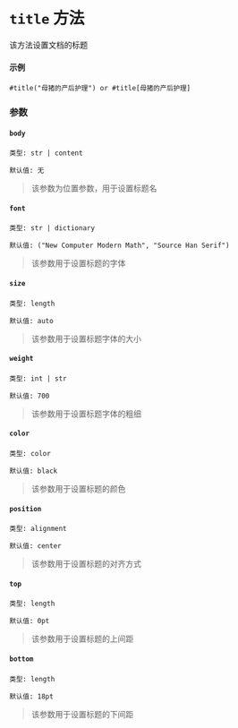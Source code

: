# `title` 方法

该方法设置文档的标题

#### 示例
```typst
#title("母猪的产后护理") or #title[母猪的产后护理]
```

### 参数

#### `body`

`类型: str | content`

`默认值: 无`

>该参数为位置参数，用于设置标题名

#### `font`

`类型: str | dictionary`

`默认值: ("New Computer Modern Math", "Source Han Serif")`

>该参数用于设置标题的字体

#### `size`

`类型: length`

`默认值: auto`

>该参数用于设置标题字体的大小

#### `weight`

`类型: int | str`

`默认值: 700`

>该参数用于设置标题字体的粗细

#### `color`  <Badge type="warning" text="^0.1.7" />

`类型: color`

`默认值: black`

>该参数用于设置标题的颜色

#### `position`

`类型: alignment`

`默认值: center`

>该参数用于设置标题的对齐方式

#### `top`

`类型: length`

`默认值: 0pt`

>该参数用于设置标题的上间距

#### `bottom`

`类型: length`

`默认值: 18pt`

>该参数用于设置标题的下间距
